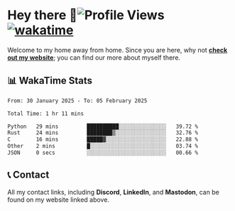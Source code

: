 # Hey there :wave:![Profile Views](https://komarev.com/ghpvc/?username=skifli) [![wakatime](https://wakatime.com/badge/user/b4317b02-0c6d-457b-82a4-a448b8a8d1df.svg)](https://wakatime.com/@b4317b02-0c6d-457b-82a4-a448b8a8d1df)

Welcome to my home away from home. Since you are here, why not [**check out my website**](https://skifli.github.io); you can find our more about myself there.

## 📊 WakaTime Stats

<!--START_SECTION:waka-->

```txt
From: 30 January 2025 - To: 05 February 2025

Total Time: 1 hr 11 mins

Python   29 mins         ██████████░░░░░░░░░░░░░░░   39.72 %
Rust     24 mins         ████████▒░░░░░░░░░░░░░░░░   32.76 %
C        16 mins         █████▓░░░░░░░░░░░░░░░░░░░   22.88 %
Other    2 mins          █░░░░░░░░░░░░░░░░░░░░░░░░   03.74 %
JSON     0 secs          ░░░░░░░░░░░░░░░░░░░░░░░░░   00.66 %
```

<!--END_SECTION:waka-->

## 📞 Contact

All my contact links, including **Discord**, **LinkedIn**, and **Mastodon**, can be found on my website linked above.
